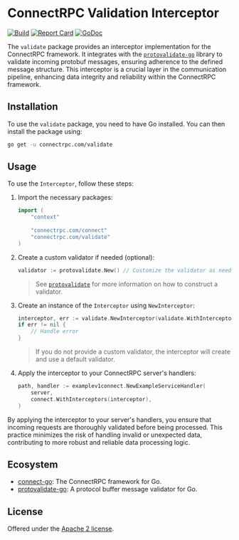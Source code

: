 # ConnectRPC Validation Interceptor

[![Build](https://github.com/connectrpc/validate-go/actions/workflows/ci.yaml/badge.svg?branch=main)](https://github.com/connectrpc/validate-go/actions/workflows/ci.yaml)
[![Report Card](https://goreportcard.com/badge/connectrpc.com/validate)](https://goreportcard.com/report/connectrpc.com/validate)
[![GoDoc](https://pkg.go.dev/badge/connectrpc.com/validate.svg)](https://pkg.go.dev/connectrpc.com/validate)

The `validate` package provides an interceptor implementation for the ConnectRPC
framework.
It integrates with the [`protovalidate-go`][protovalidate-go] library to
validate incoming protobuf messages,
ensuring adherence to the defined message structure. This interceptor is a
crucial layer
in the communication pipeline, enhancing data integrity and reliability within
the ConnectRPC framework.

## Installation

To use the `validate` package, you need to have Go installed. You can then
install the package using:

```sh
go get -u connectrpc.com/validate
```

## Usage

To use the `Interceptor`, follow these steps:

1. Import the necessary packages:

    ```go
    import (
        "context"
        
        "connectrpc.com/connect"
        "connectrpc.com/validate"
    )
    ```

2. Create a custom validator if needed (optional):

    ```go
    validator := protovalidate.New() // Customize the validator as needed
    ```

    > See [`protovalidate`][protovalidate] for more information on how to construct
    > a validator.

3. Create an instance of the `Interceptor` using `NewInterceptor`:

    ```go
    interceptor, err := validate.NewInterceptor(validate.WithInterceptor(validator))
    if err != nil {
        // Handle error
    }
    ```

    > If you do not provide a custom validator, the interceptor will create and use
    > a default validator.

4. Apply the interceptor to your ConnectRPC server's handlers:

    ```go
    path, handler := examplev1connect.NewExampleServiceHandler(
        server,
        connect.WithInterceptors(interceptor),
    )
    ```

By applying the interceptor to your server's handlers, you ensure that incoming
requests are thoroughly validated before being processed. This practice
minimizes the risk of handling invalid or unexpected data, contributing to more
robust and reliable data processing logic.

## Ecosystem

- [connect-go]: The ConnectRPC framework for Go.
- [protovalidate-go]: A protocol buffer message validator for Go.

## License

Offered under the [Apache 2 license](LICENSE).

[connect-go]: https://github.com/connectrpc/connect-go
[protovalidate-go]: https://github.com/bufbuild/protovalidate-go
[protovalidate]: https://github.com/bufbuild/protovalidate
